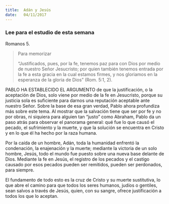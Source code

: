 ```yaml
---
title:  Adán y Jesús
date:   04/11/2017
---
```


### Lee para el estudio de esta semana
Romanos 5.

> <p>Para memorizar</p>
> “Justificados, pues, por la fe, tenemos paz para con Dios por medio de nuestro Señor Jesucristo; por quien también tenemos entrada por la fe a esta gracia en la cual estamos firmes, y nos gloriamos en la esperanza de la gloria de Dios” (Rom. 5:1, 2).

PABLO HA ESTABLECIDO EL ARGUMENTO de que la justificación, o la aceptación de Dios, solo viene por medio de la fe en Jesucristo, porque su justicia sola es suficiente para darnos una reputación aceptable ante nuestro Señor. Sobre la base de esa gran verdad, Pablo ahora profundiza más sobre este tema. Al mostrar que la salvación tiene que ser por fe y no por obras, ni siquiera para alguien tan “justo” como Abraham, Pablo da un paso atrás para observar el panorama general: qué fue lo que causó el pecado, el sufrimiento y la muerte, y que la solución se encuentra en Cristo y en lo que él ha hecho por la raza humana.

Por la caída de un hombre, Adán, toda la humanidad enfrentó la condenación, la enajenación y la muerte; mediante la victoria de un solo hombre, Jesús, todo el mundo fue puesto sobre una nueva base delante de Dios. Mediante la fe en Jesús, el registro de los pecados y el castigo causado por esos pecados pueden ser remitidos, pueden ser perdonados, para siempre.

El fundamento de todo esto es la cruz de Cristo y su muerte sustitutiva, lo que abre el camino para que todos los seres humanos, judíos o gentiles, sean salvos a través de Jesús, quien, con su sangre, ofrece justificación a todos los que lo aceptan.